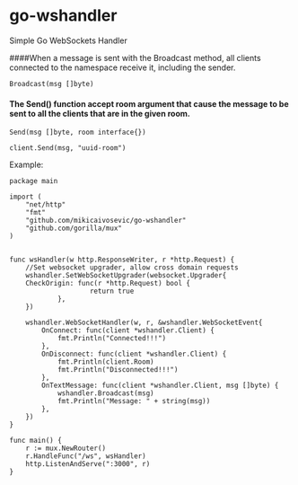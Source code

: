 # go-wshandler
Simple Go WebSockets Handler


####When a message is sent with the Broadcast method, all clients connected to the namespace receive it, including the sender.

    Broadcast(msg []byte)


#### The Send() function accept room argument that cause the message to be sent to all the clients that are in the given room.

    Send(msg []byte, room interface{})

    client.Send(msg, "uuid-room")



Example:

```
package main

import (
	"net/http"
	"fmt"
	"github.com/mikicaivosevic/go-wshandler"
	"github.com/gorilla/mux"
)


func wsHandler(w http.ResponseWriter, r *http.Request) {
    //Set websocket upgrader, allow cross domain requests
    wshandler.SetWebSocketUpgrader(websocket.Upgrader{
    CheckOrigin: func(r *http.Request) bool {
                    return true
            },
    })
    
	wshandler.WebSocketHandler(w, r, &wshandler.WebSocketEvent{
		OnConnect: func(client *wshandler.Client) {
			fmt.Println("Connected!!!")
		},
		OnDisconnect: func(client *wshandler.Client) {
			fmt.Println(client.Room)
			fmt.Println("Disconnected!!!")
		},
		OnTextMessage: func(client *wshandler.Client, msg []byte) {
			wshandler.Broadcast(msg)
			fmt.Println("Message: " + string(msg))
		},
	})
}

func main() {
	r := mux.NewRouter()
	r.HandleFunc("/ws", wsHandler)
	http.ListenAndServe(":3000", r)
}

```

